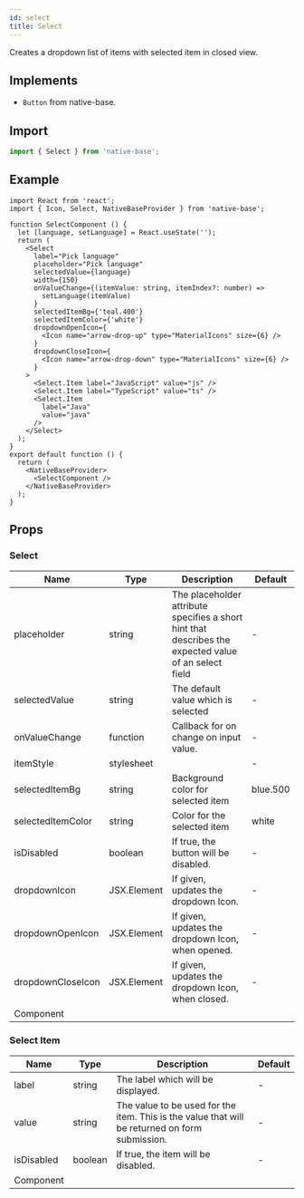 ```yaml
---
id: select
title: Select
---
```


Creates a dropdown list of items with selected item in closed view.

## Implements

- `Button` from native-base.

## Import

```jsx
import { Select } from 'native-base';
```

## Example

```SnackPlayer name=Select%20Example
import React from 'react';
import { Icon, Select, NativeBaseProvider } from 'native-base';

function SelectComponent () {
  let [language, setLanguage] = React.useState('');
  return (
    <Select
      label="Pick language"
      placeholder="Pick language"
      selectedValue={language}
      width={150}
      onValueChange={(itemValue: string, itemIndex?: number) =>
        setLanguage(itemValue)
      }
      selectedItemBg={'teal.400'}
      selectedItemColor={'white'}
      dropdownOpenIcon={
        <Icon name="arrow-drop-up" type="MaterialIcons" size={6} />
      }
      dropdownCloseIcon={
        <Icon name="arrow-drop-down" type="MaterialIcons" size={6} />
      }
    >
      <Select.Item label="JavaScript" value="js" />
      <Select.Item label="TypeScript" value="ts" />
      <Select.Item
        label="Java"
        value="java"
      />
    </Select>
  );
}
export default function () {
  return (
    <NativeBaseProvider>
      <SelectComponent />
    </NativeBaseProvider>
  );
}
```

## Props

### Select

| Name              | Type        | Description                                                                                           | Default  |
| ----------------- | ----------- | ----------------------------------------------------------------------------------------------------- | -------- |
| placeholder       | string      | The placeholder attribute specifies a short hint that describes the expected value of an select field | -        |
| selectedValue     | string      | The default value which is selected                                                                   | -        |
| onValueChange     | function    | Callback for on change on input value.                                                                | -        |
| itemStyle         | stylesheet  |                                                                                                       | -        |
| selectedItemBg    | string      | Background color for selected item                                                                    | blue.500 |
| selectedItemColor | string      | Color for the selected item                                                                           | white    |
| isDisabled        | boolean     | If true, the button will be disabled.                                                                 | -        |
| dropdownIcon      | JSX.Element | If given, updates the dropdown Icon.                                                                  | -        |
| dropdownOpenIcon  | JSX.Element | If given, updates the dropdown Icon, when opened.                                                     | -        |
| dropdownCloseIcon | JSX.Element | If given, updates the dropdown Icon, when closed.                                                     | -        |
| Component         |             |                                                                                                       |          |

### Select Item

| Name       | Type    | Description                                                                                    | Default |
| ---------- | ------- | ---------------------------------------------------------------------------------------------- | ------- |
| label      | string  | The label which will be displayed.                                                             | -       |
| value      | string  | The value to be used for the item. This is the value that will be returned on form submission. | -       |
| isDisabled | boolean | If true, the item will be disabled.                                                            | -       |
| Component  |         |                                                                                                |         |
